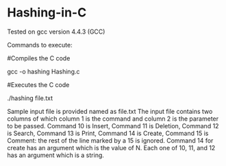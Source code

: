 # Hashing-in-C

Tested on gcc version 4.4.3 (GCC)

Commands to execute:

#Compiles the  C code

gcc -o hashing Hashing.c

#Executes the C code

./hashing file.txt

Sample input file is provided named as file.txt
The input file contains two columns of which column 1 is the command and column 2 is the parameter to be passed.
Command 10 is Insert, Command 11 is Deletion, Command 12 is Search, Command 13 is Print, Command 14 is Create, Command 15
is Comment: the rest of the line marked by a 15 is ignored.
Command 14 for create has an argument which is the value of N. Each one of 10, 11, and 12 has an argument which is a string.
